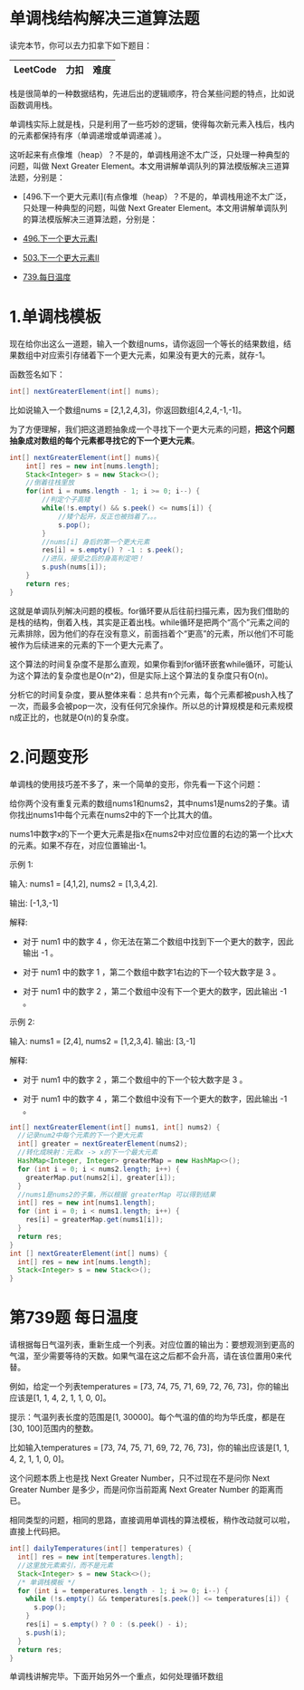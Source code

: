 # 单调栈结构解决三道算法题

读完本节，你可以去力扣拿下如下题目：

|                           LeetCode                           |                             力扣                             | 难度 |
| :----------------------------------------------------------: | :----------------------------------------------------------: | :--: |

栈是很简单的一种数据结构，先进后出的逻辑顺序，符合某些问题的特点，比如说函数调用栈。

单调栈实际上就是栈，只是利用了一些巧妙的逻辑，使得每次新元素入栈后，栈内的元素都保持有序（单调递增或单调递减
）。

这听起来有点像堆（heap）？不是的，单调栈用途不太广泛，只处理一种典型的问题，叫做 Next Greater Element。本文用讲解单调队列的算法模版解决三道算法题，分别是：

* [496.下一个更大元素I](有点像堆（heap）？不是的，单调栈用途不太广泛，只处理一种典型的问题，叫做 Next Greater Element。本文用讲解单调队列的算法模版解决三道算法题，分别是：

* [496.下一个更大元素I](URL_ADDRESScode-cn.com/problems/next-greater-element-i)

* [503.下一个更大元素II](URL_ADDRESScode-cn.com/problems/next-greater-element-ii)

* [739.每日温度](URL_ADDRESScode-cn.com/problems/daily-temperatures)

# 1.单调栈模板

现在给你出这么一道题，输入一个数组nums，请你返回一个等长的结果数组，结果数组中对应索引存储着下一个更大元素，如果没有更大的元素，就存-1。

函数签名如下：

```java
int[] nextGreaterElement(int[] nums);
```

比如说输入一个数组nums = [2,1,2,4,3]，你返回数组[4,2,4,-1,-1]。

为了方便理解，我们把这道题抽象成一个寻找下一个更大元素的问题，**把这个问题抽象成对数组的每个元素都寻找它的下一个更大元素**。

```java
int[] nextGreaterElement(int[] nums){
    int[] res = new int[nums.length];
    Stack<Integer> s = new Stack<>();
    //倒着往栈里放
    for(int i = nums.length - 1; i >= 0; i--) {
        //判定个子高矮
        while(!s.empty() && s.peek() <= nums[i]) {
            //矮个起开，反正也被挡着了。。。
            s.pop();
        }  
        //nums[i] 身后的第一个更大元素
        res[i] = s.empty() ? -1 : s.peek();
        //进队，接受之后的身高判定吧！
        s.push(nums[i]);
    }
    return res;
}
```
这就是单调队列解决问题的模板。for循环要从后往前扫描元素，因为我们借助的是栈的结构，倒着入栈，其实是正着出栈。while循环是把两个“高个”元素之间的元素排除，因为他们的存在没有意义，前面挡着个“更高”的元素，所以他们不可能被作为后续进来的元素的下一个更大元素了。

这个算法的时间复杂度不是那么直观，如果你看到for循环嵌套while循环，可能认为这个算法的复杂度也是O(n^2)，但是实际上这个算法的复杂度只有O(n)。

分析它的时间复杂度，要从整体来看：总共有n个元素，每个元素都被push入栈了一次，而最多会被pop一次，没有任何冗余操作。所以总的计算规模是和元素规模n成正比的，也就是O(n)的复杂度。

# 2.问题变形

单调栈的使用技巧差不多了，来一个简单的变形，你先看一下这个问题：

给你两个没有重复元素的数组nums1和nums2，其中nums1是nums2的子集。请你找出nums1中每个元素在nums2中的下一个比其大的值。

nums1中数字x的下一个更大元素是指x在nums2中对应位置的右边的第一个比x大的元素。如果不存在，对应位置输出-1。

示例 1:

输入: nums1 = [4,1,2], nums2 = [1,3,4,2].

输出: [-1,3,-1]

解释:

* 对于 num1 中的数字 4 ，你无法在第二个数组中找到下一个更大的数字，因此输出 -1 
。

* 对于 num1 中的数字 1 ，第二个数组中数字1右边的下一个较大数字是 3 。

* 对于 num1 中的数字 2 ，第二个数组中没有下一个更大的数字，因此输出 -1 。

示例 2:

输入: nums1 = [2,4], nums2 = [1,2,3,4].
输出: [3,-1]

解释:

* 对于 num1 中的数字 2 ，第二个数组中的下一个较大数字是 3 。

* 对于 num1 中的数字 4 ，第二个数组中没有下一个更大的数字，因此输出 -1 。

```java
int[] nextGreaterElement(int[] nums1, int[] nums2) {
  //记录num2中每个元素的下一个更大元素
  int[] greater = nextGreaterElement(nums2);
  //转化成映射：元素x -> x的下一个最大元素
  HashMap<Integer, Integer> greaterMap = new HashMap<>();
  for (int i = 0; i < nums2.length; i++) {
    greaterMap.put(nums2[i], greater[i]);
  }
  //nums1是nums2的子集，所以根据 greaterMap 可以得到结果
  int[] res = new int[nums1.length]; 
  for (int i = 0; i < nums1.length; i++) {
    res[i] = greaterMap.get(nums1[i]); 
  } 
  return res;
}
int [] nextGreaterElement(int[] nums) {
  int[] res = new int[nums.length];
  Stack<Integer> s = new Stack<>(); 
}
```

# 第739题 每日温度

请根据每日气温列表，重新生成一个列表。对应位置的输出为：要想观测到更高的气温，至少需要等待的天数。如果气温在这之后都不会升高，请在该位置用0来代替。

例如，给定一个列表temperatures = [73, 74, 75, 71, 69, 72, 76, 73]，你的输出应该是[1, 1, 4, 2, 1, 1, 0, 0]。

提示：气温列表长度的范围是[1, 30000]。每个气温的值的均为华氏度，都是在[30, 100]范围内的整数。

比如输入temperatures = [73, 74, 75, 71, 69, 72, 76, 73]，你的输出应该是[1, 1, 4, 2, 1, 1, 0, 0]。

这个问题本质上也是找 Next Greater Number，只不过现在不是问你 Next Greater Number 是多少，而是问你当前距离 Next Greater Number 的距离而已。

相同类型的问题，相同的思路，直接调用单调栈的算法模板，稍作改动就可以啦，直接上代码把。

```java
int[] dailyTemperatures(int[] temperatures) {
  int[] res = new int[temperatures.length];
  //这里放元素索引，而不是元素
  Stack<Integer> s = new Stack<>();
  /* 单调栈模板 */ 
  for (int i = temperatures.length - 1; i >= 0; i--) {
    while (!s.empty() && temperatures[s.peek()] <= temperatures[i]) {
      s.pop();
    }
    res[i] = s.empty() ? 0 : (s.peek() - i);
    s.push(i); 
  }
  return res;
}
```

单调栈讲解完毕。下面开始另外一个重点，如何处理循环数组

